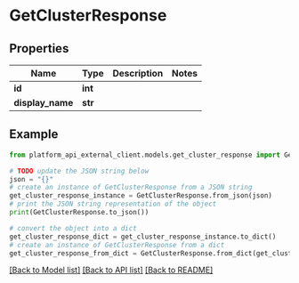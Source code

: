 # GetClusterResponse


## Properties

Name | Type | Description | Notes
------------ | ------------- | ------------- | -------------
**id** | **int** |  | 
**display_name** | **str** |  | 

## Example

```python
from platform_api_external_client.models.get_cluster_response import GetClusterResponse

# TODO update the JSON string below
json = "{}"
# create an instance of GetClusterResponse from a JSON string
get_cluster_response_instance = GetClusterResponse.from_json(json)
# print the JSON string representation of the object
print(GetClusterResponse.to_json())

# convert the object into a dict
get_cluster_response_dict = get_cluster_response_instance.to_dict()
# create an instance of GetClusterResponse from a dict
get_cluster_response_from_dict = GetClusterResponse.from_dict(get_cluster_response_dict)
```
[[Back to Model list]](../README.md#documentation-for-models) [[Back to API list]](../README.md#documentation-for-api-endpoints) [[Back to README]](../README.md)


